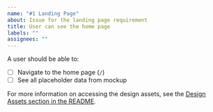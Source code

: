 ```yaml
---
name: "#1 Landing Page"
about: Issue for the landing page requirement
title: User can see the home page
labels: ""
assignees: ""
---
```


A user should be able to:

- [ ] Navigate to the home page (`/`)
- [ ] See all placeholder data from mockup

For more information on accessing the design assets, see the [Design Assets section in the README](https://github.com/OpenClassrooms-Student-Center/ArgentBank-website#design-assets).
